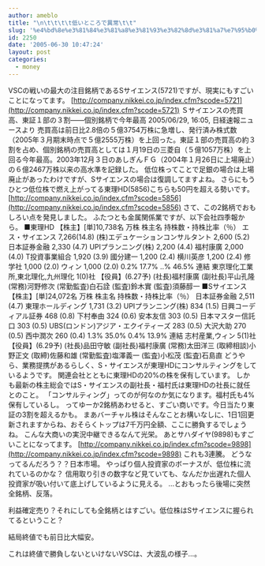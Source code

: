 ```yaml
---
author: ameblo
title: "\n\t\t\t\t低いところで異常\t\t"
slug: '%e4%bd%8e%e3%81%84%e3%81%a8%e3%81%93%e3%82%8d%e3%81%a7%e7%95%b0%e5%b8%b8'
id: 2250
date: '2005-06-30 10:47:24'
layout: post
categories:
  - money
---
```


VSCの戦いの最大の注目銘柄であるSサイエンス(5721)ですが、現実にもすごいことになってます。 [http://company.nikkei.co.jp/index.cfm?scode=5721](http://company.nikkei.co.jp/index.cfm?scode=5721) Ｓサイエンスの売買高、東証１部の３割――個別銘柄で今年最高 2005/06/29, 16:05, 日経速報ニュースより 売買高は前日比2.8倍の５億3754万株に急増し、発行済み株式数（2005年３月期末時点で５億2555万株）を上回った。東証１部の売買高の約３割を占め、個別銘柄の売買高としては１月19日の三菱自（５億1057万株）を上回る今年最高。2003年12月３日のあしぎんＦＧ（2004年１月26日に上場廃止）の６億2467万株以来の高水準を記録した。 低位株ってことで足銀の場合は上場廃止があったわけですが、Sサイエンスの場合は復調してますよね。 さらにもうひとつ低位株で燃え上がってる東理HD(5856)こちらも50円を超える勢いです。 [http://company.nikkei.co.jp/index.cfm?scode=5856](http://company.nikkei.co.jp/index.cfm?scode=5856) さて、この2銘柄でおもしろい点を発見しました。 ふたつとも金属関係業ですが、以下会社四季報から。 ■東理HD 【株主】[単]10,738名 万株 株主名 持株数・持株比率（％） エス・サイエンス 7,266(14.8) (株)エデュケーションコンサルタント 2,600 (5.2) 日本証券金融 2,330 (4.7) UPIプランニング(株) 2,200 (4.4) 福村康廣 2,000 (4.0) T投資事業組合 1,920 (3.9) 國分建一 1,200 (2.4) 横川英彦 1,200 (2.4) 修学社 1,000 (2.0) ウィン 1,000 (2.0) 0.2% 17.7% ‥% 46.5% 連結 東京理化工業所,東北理化,九州理化 1(0)社 【役員】(6.27予) (社長)福村康廣 (副社長)平山孔隆 (常務)河野修次 (常勤監査)白石詮 (監査)鈴木實 (監査)須藤醇一 ■Sサイエンス 【株主】[単]24,072名 万株 株主名 持株数・持株比率（％） 日本証券金融 2,511 (4.7) 東理ホールディング 1,731 (3.2) UPIプランニング(株) 834 (1.5) 日興コーディアル証券 468 (0.8) 下村奉由 324 (0.6) 安本友信 303 (0.5) 日本マスター信託口 303 (0.5) UBS(ロンドン)アジア・エクイティーズ 283 (0.5) 大沢大助 270 (0.5) 西中潤次 260 (0.4) 1.3% 35.0% 0.4% 13.9% 連結 志村産業,ウィン 5(1)社 【役員】(6.29予) (社長)品田守敏 (副社長)福村康廣 (常務)太田洋三 (取締相談)小野正文 (取締)佐藤和雄 (常勤監査)塩澤義一 (監査)小松茂 (監査)石島直 どうやら、業務提携があるらしく、S・サイエンスが東理HDにコンサルティングをしているようです。 関連会社とともに東理HDの20%の株を保有しています。 しかも最新の株主総会ではS・サイエンスの副社長・福村氏は東理HDの社長に就任とのこと。 「コンサルティング」ってのが何なのか気になります。福村氏も4%保有しているし。 ってゆーか2銘柄あわせると、すごい商いです。今日当たり東証の3割を超えるかも。 まあバーチャル株はそんなことお構いなしに、1日1回更新されますからね、おそらくトップは7千万円全額、ここに勝負するでしょうね。 こんな大商いの実況中継できるなんて光栄。 あとサハダイヤ(9898)もすごいことになってます。 [http://company.nikkei.co.jp/index.cfm?scode=9898](http://company.nikkei.co.jp/index.cfm?scode=9898) これも3連騰。 どうなってるんだろう？？日本市場。 やっぱり個人投資家のボーナスが、低位株に流れているのかな？ 信用取り引きの数字など見ていても、なんだか出遅れた個人投資家が吸い付いて底上げしているように見える。 …とおもったら後場に突然全銘柄、反落。

利益確定売り？それにしても全銘柄とはすごい。低位株はSサイエンスに握られてるということ？

結局終値でも前日比大幅安。

これは終値で勝負しないといけないVSCは、大波乱の様子…。